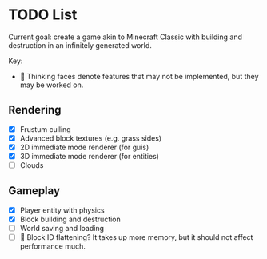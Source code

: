 # TODO List

Current goal: create a game akin to Minecraft Classic with building and destruction in an infinitely generated world.

Key:
- 🤔 Thinking faces denote features that may not be implemented, but they may be worked on.

## Rendering
- [x] Frustum culling
- [x] Advanced block textures (e.g. grass sides)
- [x] 2D immediate mode renderer (for guis)
- [x] 3D immediate mode renderer (for entities)
- [ ] Clouds

## Gameplay
- [x] Player entity with physics
- [x] Block building and destruction
- [ ] World saving and loading
- [ ] 🤔 Block ID flattening? It takes up more memory, but it should not affect performance much.
